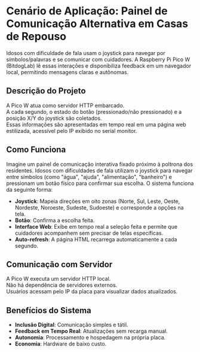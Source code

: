 # Cenário de Aplicação: Painel de Comunicação Alternativa em Casas de Repouso

Idosos com dificuldade de fala usam o joystick para navegar por símbolos/palavras e se comunicar com cuidadores. A Raspberry Pi Pico W (BitdogLab) lê essas interações e disponibiliza feedback em um navegador local, permitindo mensagens claras e autônomas.

## Descrição do Projeto

A Pico W atua como servidor HTTP embarcado.  
A cada segundo, o estado do botão (pressionado/não pressionado) e a posição X/Y do joystick são coletados.  
Essas informações são apresentadas em tempo real em uma página web estilizada, acessível pelo IP exibido no serial monitor.

## Como Funciona

Imagine um painel de comunicação interativa fixado próximo à poltrona dos residentes. Idosos com dificuldades de fala utilizam o joystick para navegar entre símbolos (como "água", "ajuda", "alimentação", "banheiro") e pressionam um botão físico para confirmar sua escolha. O sistema funciona da seguinte forma:

- **Joystick**: Mapeia direções em oito zonas (Norte, Sul, Leste, Oeste, Nordeste, Noroeste, Sudeste, Sudoeste) e corresponde a opções na tela.
- **Botão**: Confirma a escolha feita.
- **Interface Web**: Exibe em tempo real a seleção feita e permite que cuidadores acompanhem sem precisar de telas específicas.
- **Auto-refresh**: A página HTML recarrega automaticamente a cada segundo.

## Comunicação com Servidor

A Pico W executa um servidor HTTP local.  
Não há dependência de servidores externos.  
Usuários acessam pelo IP da placa para visualizar dados atualizados.

## Benefícios do Sistema

- **Inclusão Digital**: Comunicação simples e tátil.
- **Feedback em Tempo Real**: Atualizações sem recarga manual.
- **Autonomia**: Processamento e hospedagem na própria placa.
- **Economia**: Hardware de baixo custo.
